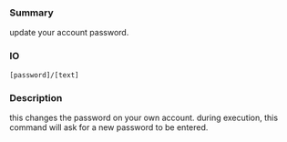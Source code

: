 ### Summary ###

update your account password.

### IO ###

```[password]/[text]```

### Description ###

this changes the password on your own account. during execution, this command will ask for a new password to be entered.